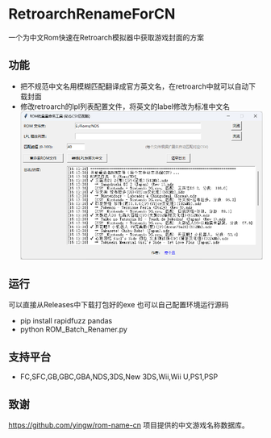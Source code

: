 # RetroarchRenameForCN
一个为中文Rom快速在Retroarch模拟器中获取游戏封面的方案

## 功能
- 把不规范中文名用模糊匹配翻译成官方英文名，在retroarch中就可以自动下载封面
- 修改retroarch的lpl列表配置文件，将英文的label修改为标准中文名
![Screenshot](Screenshot.png)

## 运行
可以直接从Releases中下载打包好的exe
也可以自己配置环境运行源码
- pip install rapidfuzz pandas
- python ROM_Batch_Renamer.py

## 支持平台
- FC,SFC,GB,GBC,GBA,NDS,3DS,New 3DS,Wii,Wii U,PS1,PSP

## 致谢
https://github.com/yingw/rom-name-cn 项目提供的中文游戏名称数据库。